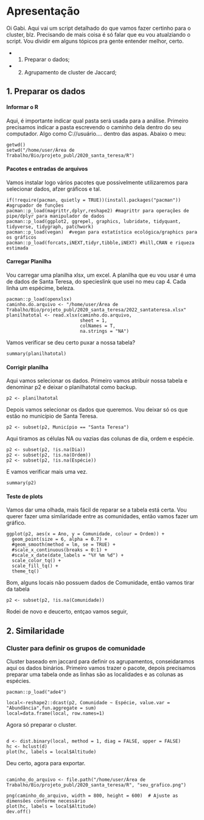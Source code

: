 # Apresentação

Oi Gabi. Aqui vai um script detalhado do que vamos fazer certinho para o cluster, blz. Precisando de mais coisa é só falar que eu vou atualziando o script. Vou dividir em alguns tópicos pra gente entender melhor, certo.

- 1. Preparar o dados;
- 2. Agrupamento de cluster de Jaccard;

## 1. Preparar os dados
#### Informar o R
Aqui, é importante indicar qual pasta será usada para a análise. Primeiro precisamos indicar a pasta escrevendo o caminho dela dentro do seu computador. Algo como C://usuário.... dentro das aspas. Abaixo o meu:
```
getwd()
setwd("/home/user/Área de Trabalho/Bio/projeto_publ/2020_santa_teresa/R") 
```
#### Pacotes e entradas de arquivos
Vamos instalar logo vários pacotes que possivelmente utilizaremos para selecionar dados, afzer gráficos e tal.
```
if(!require(pacman, quietly = TRUE))(install.packages("pacman")) #agrupador de funções
pacman::p_load(magrittr,dplyr,reshape2) #magrittr para operações de pipe/dplyr para manipulador de dados
pacman::p_load(ggplot2, ggrepel, graphics, lubridate, tidyquant, tidyverse, tidygraph, patchwork) 
pacman::p_load(vegan)  #vegan para estatística ecológica/graphics para os gráficos
pacman::p_load(forcats,iNEXT,tidyr,tibble,iNEXT) #hill,CRAN e riqueza estimada
```

#### Carregar Planilha
Vou carregar uma planilha xlsx, um excel. A planilha que eu vou usar é uma de dados de Santa Teresa, do specieslink que usei no meu cap 4. Cada linha um espécime, beleza.
```
pacman::p_load(openxlsx) 
caminho.do.arquivo <- "/home/user/Área de Trabalho/Bio/projeto_publ/2020_santa_teresa/2022_santateresa.xlsx"
planilhatotal <- read.xlsx(caminho.do.arquivo, 
                           sheet = 1,
                           colNames = T, 
                           na.strings = "NA") 
```                           

Vamos verificar se deu certo puxar a nossa tabela?

`summary(planilhatotal)`

#### Corrigir planilha
Aqui vamos selecionar os dados. Primeiro vamos atribuir nossa tabela e denominar p2 e deixar o planilhatotal como backup.

`p2 <- planilhatotal`

Depois vamos selecionar os dados que queremos. Vou deixar só os que estão no município de Santa Teresa. 

`p2 <- subset(p2, Município == "Santa Teresa")`

Aqui tiramos as células NA ou vazias das colunas de dia, ordem e espécie.
```
p2 <- subset(p2, !is.na(Dia))
p2 <- subset(p2, !is.na(Ordem)) 
p2 <- subset(p2, !is.na(Espécie)) 
```

E vamos verificar mais uma vez.

`summary(p2)`

#### Teste de plots
Vamos dar uma olhada, mais fácil de reparar se a tabela está certa. Vou querer fazer uma similaridade entre as comunidades, então vamos fazer um gráfico. 
```
ggplot(p2, aes(x = Ano, y = Comunidade, colour = Ordem)) + 
  geom_point(size = 6, alpha = 0.7) +
  #geom_smooth(method = lm, se = TRUE) + 
  #scale_x_continuous(breaks = 0:1) +
  #scale_x_date(date_labels = "%Y %m %d") +
  scale_color_tq() +
  scale_fill_tq() +
  theme_tq() 

```
Bom, alguns locais não possuem dados de Comunidade, então vamos tirar da tabela

`p2 <- subset(p2, !is.na(Comunidade))`

Rodei de novo e deucerto, entçao vamos seguir,

## 2. Similaridade
### Cluster para definir os grupos de comunidade

Cluster baseado em jaccard para definir os agrupamentos, conseidaramos aqui os dados binários. Primeiro vamos trazer o pacote, depois precisamos preparar uma tabela onde as linhas são as localidades e as colunas as espécies.
```
pacman::p_load("ade4")

local<-reshape2::dcast(p2, Comunidade ~ Espécie, value.var = "Abundância",fun.aggregate = sum)
local=data.frame(local, row.names=1)
```
Agora só preparar o cluster.
```

d <- dist.binary(local, method = 1, diag = FALSE, upper = FALSE) 
hc <- hclust(d)
plot(hc, labels = local$Altitude)
```
Deu certo, agora para exportar.
```

caminho_do_arquivo <- file.path("/home/user/Área de Trabalho/Bio/projeto_publ/2020_santa_teresa/R", "seu_grafico.png")

png(caminho_do_arquivo, width = 800, height = 600)  # Ajuste as dimensões conforme necessário
plot(hc, labels = local$Altitude)
dev.off()

```
